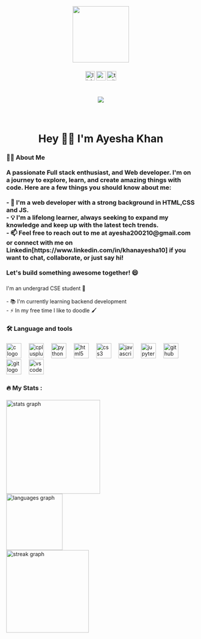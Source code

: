 <div align="center">
  <img height="150" src="https://camo.githubusercontent.com/62da68eb62b1e5f175f7d1f0191dd89a653d7908feb22d37d4a0ab07365d6791/68747470733a2f2f6d656469612e67697068792e636f6d2f6d656469612f4d3967624264396e6244724f5475314d71782f67697068792e676966"  />
</div>

###

<div align="center">
  <img src="https://img.shields.io/static/v1?message=LinkedIn&logo=linkedin&label=&color=0077B5&logoColor=white&labelColor=&style=for-the-badge" height="25" alt="linkedin logo"  />
  <img src="https://img.shields.io/static/v1?message=Gmail&logo=gmail&label=&color=D14836&logoColor=white&labelColor=&style=for-the-badge" height="25" alt="gmail logo"  />
  <img src="https://img.shields.io/static/v1?message=Twitter&logo=twitter&label=&color=1DA1F2&logoColor=white&labelColor=&style=for-the-badge" height="25" alt="twitter logo"  />
</div>

###

<br clear="both">

<div align="center">
  <img src="https://visitor-badge.laobi.icu/badge?page_id=Ayesha2002.Ayesha2002&left_color=darkorange&right_color=darkolivegreen"  />
</div>

###

<br clear="both">

<h1 align="center">Hey  👋🏼 I'm Ayesha Khan</h1>

###

<h3 align="left">👩‍💻  About Me <br><br> A passionate Full stack enthusiast, and Web developer. I'm on a journey to explore, learn, and create amazing things with code. Here are a few things you should know about me:<br><br>- 🚀 I'm a web developer with a strong background in HTML,CSS and JS.<br>- 💡 I'm a lifelong learner, always seeking to expand my knowledge and keep up with the latest tech trends.<br>- 📫 Feel free to reach out to me at ayesha200210@gmail.com or connect with me on Linkedin[https://www.linkedin.com/in/khanayesha10] if you want to chat, collaborate, or just say hi!<br><br>Let's build something awesome together! 😄</h3>

###

<p align="left">I'm  an undergrad CSE student 📔<br><br>- 📚 I'm currently learning backend development<br>- ⚡ In my free time I like to doodle 🖌️</p>

###

<h3 align="left">🛠 Language and tools</h3>

###

<div align="left">
  <img src="https://cdn.jsdelivr.net/gh/devicons/devicon/icons/c/c-original.svg" height="40" alt="c logo"  />
  <img width="12" />
  <img src="https://cdn.jsdelivr.net/gh/devicons/devicon/icons/cplusplus/cplusplus-original.svg" height="40" alt="cplusplus logo"  />
  <img width="12" />
  <img src="https://cdn.jsdelivr.net/gh/devicons/devicon/icons/python/python-original.svg" height="40" alt="python logo"  />
  <img width="12" />
  <img src="https://cdn.jsdelivr.net/gh/devicons/devicon/icons/html5/html5-original.svg" height="40" alt="html5 logo"  />
  <img width="12" />
  <img src="https://cdn.jsdelivr.net/gh/devicons/devicon/icons/css3/css3-original.svg" height="40" alt="css3 logo"  />
  <img width="12" />
  <img src="https://cdn.jsdelivr.net/gh/devicons/devicon/icons/javascript/javascript-original.svg" height="40" alt="javascript logo"  />
  <img width="12" />
  <img src="https://cdn.jsdelivr.net/gh/devicons/devicon/icons/jupyter/jupyter-original.svg" height="40" alt="jupyter logo"  />
  <img width="12" />
  <img src="https://cdn.jsdelivr.net/gh/devicons/devicon/icons/github/github-original.svg" height="40" alt="github logo"  />
  <img width="12" />
  <img src="https://cdn.jsdelivr.net/gh/devicons/devicon/icons/git/git-original.svg" height="40" alt="git logo"  />
  <img width="12" />
  <img src="https://cdn.jsdelivr.net/gh/devicons/devicon/icons/vscode/vscode-original.svg" height="40" alt="vscode logo"  />
</div>

###

<h3 align="left">🔥   My Stats :</h3>

###

<div align="left">
  <img src="https://github-readme-stats.vercel.app/api?username=Ayesha2002&hide_title=false&hide_rank=false&show_icons=true&include_all_commits=true&count_private=true&disable_animations=false&theme=gotham&locale=en&hide_border=false&order=1" height="250" alt="stats graph" /> <br>
  <img src="https://github-readme-stats.vercel.app/api/top-langs?username=Ayesha2002&locale=en&hide_title=false&layout=compact&card_width=320&langs_count=4&theme=gotham&hide_border=false&order=2" height="150" alt="languages graph" /> <br>
  <img src="https://streak-stats.demolab.com?user=Ayesha2002&locale=en&mode=daily&theme=gotham&hide_border=false&border_radius=5&order=3" height="220" alt="streak graph"  />
</div>

###

<p align="left"></p>

###
